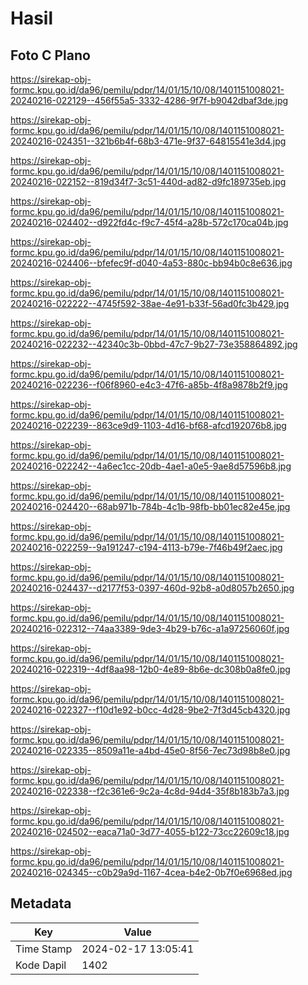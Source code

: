 # Hasil

## Foto C Plano

https://sirekap-obj-formc.kpu.go.id/da96/pemilu/pdpr/14/01/15/10/08/1401151008021-20240216-022129--456f55a5-3332-4286-9f7f-b9042dbaf3de.jpg

https://sirekap-obj-formc.kpu.go.id/da96/pemilu/pdpr/14/01/15/10/08/1401151008021-20240216-024351--321b6b4f-68b3-471e-9f37-64815541e3d4.jpg

https://sirekap-obj-formc.kpu.go.id/da96/pemilu/pdpr/14/01/15/10/08/1401151008021-20240216-022152--819d34f7-3c51-440d-ad82-d9fc189735eb.jpg

https://sirekap-obj-formc.kpu.go.id/da96/pemilu/pdpr/14/01/15/10/08/1401151008021-20240216-024402--d922fd4c-f9c7-45f4-a28b-572c170ca04b.jpg

https://sirekap-obj-formc.kpu.go.id/da96/pemilu/pdpr/14/01/15/10/08/1401151008021-20240216-024406--bfefec9f-d040-4a53-880c-bb94b0c8e636.jpg

https://sirekap-obj-formc.kpu.go.id/da96/pemilu/pdpr/14/01/15/10/08/1401151008021-20240216-022222--4745f592-38ae-4e91-b33f-56ad0fc3b429.jpg

https://sirekap-obj-formc.kpu.go.id/da96/pemilu/pdpr/14/01/15/10/08/1401151008021-20240216-022232--42340c3b-0bbd-47c7-9b27-73e358864892.jpg

https://sirekap-obj-formc.kpu.go.id/da96/pemilu/pdpr/14/01/15/10/08/1401151008021-20240216-022236--f06f8960-e4c3-47f6-a85b-4f8a9878b2f9.jpg

https://sirekap-obj-formc.kpu.go.id/da96/pemilu/pdpr/14/01/15/10/08/1401151008021-20240216-022239--863ce9d9-1103-4d16-bf68-afcd192076b8.jpg

https://sirekap-obj-formc.kpu.go.id/da96/pemilu/pdpr/14/01/15/10/08/1401151008021-20240216-022242--4a6ec1cc-20db-4ae1-a0e5-9ae8d57596b8.jpg

https://sirekap-obj-formc.kpu.go.id/da96/pemilu/pdpr/14/01/15/10/08/1401151008021-20240216-024420--68ab971b-784b-4c1b-98fb-bb01ec82e45e.jpg

https://sirekap-obj-formc.kpu.go.id/da96/pemilu/pdpr/14/01/15/10/08/1401151008021-20240216-022259--9a191247-c194-4113-b79e-7f46b49f2aec.jpg

https://sirekap-obj-formc.kpu.go.id/da96/pemilu/pdpr/14/01/15/10/08/1401151008021-20240216-024437--d2177f53-0397-460d-92b8-a0d8057b2650.jpg

https://sirekap-obj-formc.kpu.go.id/da96/pemilu/pdpr/14/01/15/10/08/1401151008021-20240216-022312--74aa3389-9de3-4b29-b76c-a1a97256060f.jpg

https://sirekap-obj-formc.kpu.go.id/da96/pemilu/pdpr/14/01/15/10/08/1401151008021-20240216-022319--4df8aa98-12b0-4e89-8b6e-dc308b0a8fe0.jpg

https://sirekap-obj-formc.kpu.go.id/da96/pemilu/pdpr/14/01/15/10/08/1401151008021-20240216-022327--f10d1e92-b0cc-4d28-9be2-7f3d45cb4320.jpg

https://sirekap-obj-formc.kpu.go.id/da96/pemilu/pdpr/14/01/15/10/08/1401151008021-20240216-022335--8509a11e-a4bd-45e0-8f56-7ec73d98b8e0.jpg

https://sirekap-obj-formc.kpu.go.id/da96/pemilu/pdpr/14/01/15/10/08/1401151008021-20240216-022338--f2c361e6-9c2a-4c8d-94d4-35f8b183b7a3.jpg

https://sirekap-obj-formc.kpu.go.id/da96/pemilu/pdpr/14/01/15/10/08/1401151008021-20240216-024502--eaca71a0-3d77-4055-b122-73cc22609c18.jpg

https://sirekap-obj-formc.kpu.go.id/da96/pemilu/pdpr/14/01/15/10/08/1401151008021-20240216-024345--c0b29a9d-1167-4cea-b4e2-0b7f0e6968ed.jpg


## Metadata

| Key        | Value               |
| ---------- | ------------------- |
| Time Stamp | 2024-02-17 13:05:41 |
| Kode Dapil | 1402                |



